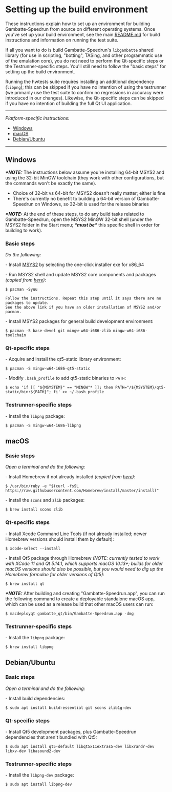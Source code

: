 # Setting up the build environment

These instructions explain how to set up an environment for building Gambatte-Speedrun from source on different operating systems. Once you've set up your build environment, see the main [README.md](README.md) for build instructions and information on running the test suite.

If all you want to do is build Gambatte-Speedrun's `libgambatte` shared library (for use in scripting, "botting", TASing, and other programmatic use of the emulation core), you do not need to perform the Qt-specific steps or the Testrunner-specific steps. You'll still need to follow the "basic steps" for setting up the build environment.

Running the hwtests suite requires installing an additional dependency (`libpng`); this can be skipped if you have no intention of using the testrunner (we primarily use the test suite to confirm no regressions in accuracy were introduced in our changes). Likewise, the Qt-specific steps can be skipped if you have no intention of building the full Qt UI application.

---
*Platform-specific instructions:*
* [Windows](#windows)
* [macOS](#macos)
* [Debian/Ubuntu](#debianubuntu)

---
## Windows

***\*NOTE:*** The instructions below assume you're installing 64-bit MSYS2 and using the 32-bit MinGW toolchain (they work with other configurations, but the commands won't be exactly the same).
* Choice of 32-bit vs 64-bit for MSYS2 doesn't really matter; either is fine
* There's currently no benefit to building a 64-bit version of Gambatte-Speedrun on Windows, so 32-bit is used for the release binaries

***\*NOTE:*** At the end of these steps, to do any build tasks related to Gambatte-Speedrun, open the MSYS2 MinGW 32-bit shell (under the MSYS2 folder in the Start menu; ***\*must be\**** this specific shell in order for building to work).

### Basic steps

*Do the following:*

\- Install [MSYS2](https://www.msys2.org/) by selecting the one-click installer exe for x86_64

\- Run MSYS2 shell and update MSYS2 core components and packages *(copied from [here](https://www.msys2.org/wiki/MSYS2-installation/#iii-updating-packages))*:
```
$ pacman -Syuu

Follow the instructions. Repeat this step until it says there are no packages to update.
See the above link if you have an older installation of MSYS2 and/or pacman.
```
\- Install MSYS2 packages for general build development environment:
```
$ pacman -S base-devel git mingw-w64-i686-zlib mingw-w64-i686-toolchain
```

### Qt-specific steps

\- Acquire and install the qt5-static library environment:
```
$ pacman -S mingw-w64-i686-qt5-static
```
\- Modify `.bash_profile` to add qt5-static binaries to `PATH`:
```
$ echo 'if [[ "${MSYSTEM}" == "MINGW"* ]]; then PATH="/${MSYSTEM}/qt5-static/bin:${PATH}"; fi' >> ~/.bash_profile
```

### Testrunner-specific steps

\- Install the `libpng` package:
```
$ pacman -S mingw-w64-i686-libpng
```

## macOS

### Basic steps

*Open a terminal and do the following:*

\- Install Homebrew if not already installed *(copied from [here](https://brew.sh/))*:
```
$ /usr/bin/ruby -e "$(curl -fsSL https://raw.githubusercontent.com/Homebrew/install/master/install)"
```
\- Install the `scons` and `zlib` packages:
```
$ brew install scons zlib
```

### Qt-specific steps

\- Install Xcode Command Line Tools (if not already installed; newer Homebrew versions should install them by default):
```
$ xcode-select --install
```
\- Install Qt5 package through Homebrew *(NOTE: currently tested to work with XCode 11 and Qt 5.14.1, which supports macOS 10.13+; builds for older macOS versions should also be possible, but you would need to dig up the Homebrew formulae for older versions of Qt5)*:
```
$ brew install qt
```
***\*NOTE:*** After building and creating "Gambatte-Speedrun.app", you can run the following command to create a deployable standalone macOS app, which can be used as a release build that other macOS users can run:
```
$ macdeployqt gambatte_qt/bin/Gambatte-Speedrun.app -dmg
```

### Testrunner-specific steps

\- Install the `libpng` package:
```
$ brew install libpng
```

## Debian/Ubuntu

### Basic steps

*Open a terminal and do the following:*

\- Install build dependencies:
```
$ sudo apt install build-essential git scons zlib1g-dev
```

### Qt-specific steps

\- Install Qt5 development packages, plus Gambatte-Speedrun dependencies that aren't bundled with Qt5:
```
$ sudo apt install qt5-default libqt5x11extras5-dev libxrandr-dev libxv-dev libasound2-dev
```

### Testrunner-specific steps

\- Install the `libpng-dev` package:
```
$ sudo apt install libpng-dev
```
